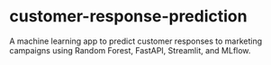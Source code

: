 # customer-response-prediction
A machine learning app to predict customer responses to marketing campaigns using Random Forest, FastAPI, Streamlit, and MLflow.
